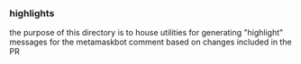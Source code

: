 ### highlights

the purpose of this directory is to house utilities for generating "highlight" messages for the metamaskbot comment based on changes included in the PR
